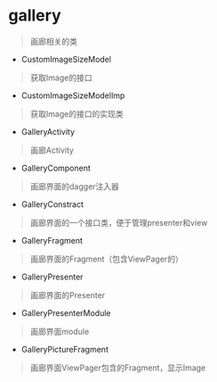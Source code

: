 # gallery
> 画廊相关的类

- CustomImageSizeModel
> 获取Image的接口

- CustomImageSizeModelImp
> 获取Image的接口的实现类

- GalleryActivity
> 画廊Activity

- GalleryComponent
> 画廊界面的dagger注入器

- GalleryConstract
> 画廊界面的一个接口类，便于管理presenter和view

- GalleryFragment
> 画廊界面的Fragment（包含ViewPager的）

- GalleryPresenter
> 画廊界面的Presenter

- GalleryPresenterModule
> 画廊界面module

- GalleryPictureFragment
> 画廊界面ViewPager包含的Fragment，显示Image
